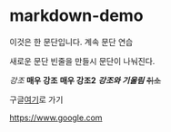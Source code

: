 # markdown-demo

이것은 한 문단입니다. 
계속 문단
연습

새로운 문단
빈줄을 만들시 문단이 나눠진다.

*강조*
**매우 강조**
__매우 강조2__
**_강조와 기울림_**
~~취소~~

구글[여기](https://www.google.com)로 가기

https://www.google.com

